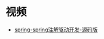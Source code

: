 



# 视频

* [spring-spring注解驱动开发-源码版](https://www.bilibili.com/video/av71252572?from=search&seid=14417099915885539219)
